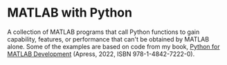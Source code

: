 # MATLAB with Python

A collection of MATLAB programs that call Python functions to gain
capability, features, or performance that can't be obtained by 
MATLAB alone.  Some of the examples are based on code from my
book, 
[Python for MATLAB Development](https://www.apress.com/gp/book/9781484272220)
(Apress, 2022, ISBN 978-1-4842-7222-0).

